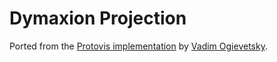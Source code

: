 # Dymaxion Projection

Ported from the [Protovis implementation](http://mbostock.github.com/protovis/ex/dymax.html) by [Vadim Ogievetsky](http://vogievetsky.github.com/).
